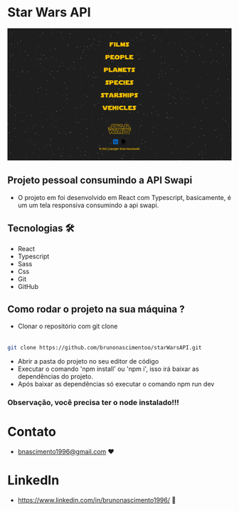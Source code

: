 # Star Wars API

![preview](./.github/background.png)

## Projeto pessoal consumindo a API Swapi

- O projeto em foi desenvolvido em React com Typescript, basicamente, é um um tela responsiva consumindo a api swapi.

## Tecnologias 🛠

- React
- Typescript
- Sass
- Css
- Git
- GitHub

## Como rodar o projeto na sua máquina ?

- Clonar o repositório com git clone

```bash

git clone https://github.com/brunonascimentoo/starWarsAPI.git

```

- Abrir a pasta do projeto no seu editor de código
- Executar o comando 'npm install' ou 'npm i', isso irá baixar as dependências do projeto.
- Após baixar as dependências só executar o comando npm run dev

### Observação, você precisa ter o node instalado!!!

# Contato

- bnascimento1996@gmail.com ❤

# LinkedIn

- https://www.linkedin.com/in/brunonascimento1996/ 🔗

